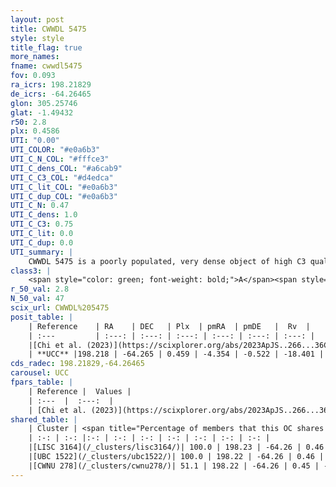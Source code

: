 ```yaml
---
layout: post
title: CWWDL 5475
style: style
title_flag: true
more_names: 
fname: cwwdl5475
fov: 0.093
ra_icrs: 198.21829
de_icrs: -64.26465
glon: 305.25746
glat: -1.49432
r50: 2.8
plx: 0.4586
UTI: "0.00"
UTI_COLOR: "#e0a6b3"
UTI_C_N_COL: "#fffce3"
UTI_C_dens_COL: "#a6cab9"
UTI_C_C3_COL: "#d4edca"
UTI_C_lit_COL: "#e0a6b3"
UTI_C_dup_COL: "#e0a6b3"
UTI_C_N: 0.47
UTI_C_dens: 1.0
UTI_C_C3: 0.75
UTI_C_lit: 0.0
UTI_C_dup: 0.0
UTI_summary: |
    CWWDL 5475 is a poorly populated, very dense object of high C3 quality. It was recently reported in the literature.<br><br><span style="color: #99180f; font-weight: bold;">Warning: </span>This is very likely a duplicate object, which shares a large percentage of members with at least one previously reported entry.
class3: |
    <span style="color: green; font-weight: bold;">A</span><span style="color: #FFC300; font-weight: bold;">B</span>
r_50_val: 2.8
N_50_val: 47
scix_url: CWWDL%205475
posit_table: |
    | Reference    | RA    | DEC   | Plx  | pmRA  | pmDE   |  Rv  |
    | :---         | :---: | :---: | :---: | :---: | :---: | :---: |
    |[Chi et al. (2023)](https://scixplorer.org/abs/2023ApJS..266...36C) | 198.196 | -64.259 | 0.447 | -4.399 | -0.497 | -25.611 |
    | **UCC** |198.218 | -64.265 | 0.459 | -4.354 | -0.522 | -18.401 | 
cds_radec: 198.21829,-64.26465
carousel: UCC
fpars_table: |
    | Reference |  Values |
    | :---  |  :---:  |
    | [Chi et al. (2023)](https://scixplorer.org/abs/2023ApJS..266...36C) | `logAge=7.88, Z=-0.28` |
shared_table: |
    | Cluster | <span title="Percentage of members that this OC shares with the ones listed">%</span>   | RA   | DEC   | Plx   | pmRA  | pmDE  | Rv | UTI |
    | :-: | :-: |:-: | :-: | :-: | :-: | :-: | :-: | :-: |
    |[LISC 3164](/_clusters/lisc3164/)| 100.0 | 198.23 | -64.26 | 0.46 | -4.34 | -0.54 | -18.4 |0.49 |
    |[UBC 1522](/_clusters/ubc1522/)| 100.0 | 198.22 | -64.26 | 0.46 | -4.35 | -0.53 | -18.4 |0.02 |
    |[CWNU 278](/_clusters/cwnu278/)| 51.1 | 198.22 | -64.26 | 0.45 | -4.35 | -0.53 | -15.14 |0.0 |
---
```

